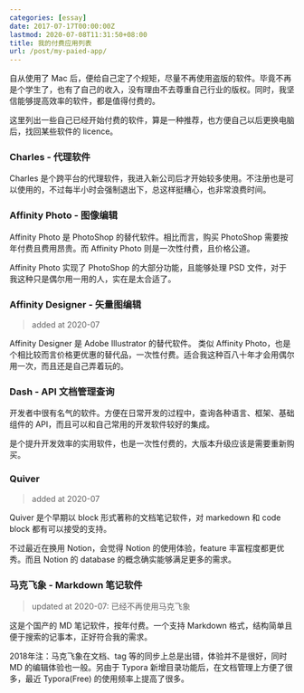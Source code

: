 ```yaml
---
categories: [essay]
date: 2017-07-17T00:00:00Z
lastmod: 2020-07-08T11:31:50+08:00
title: 我的付费应用列表
url: /post/my-paied-app/
---
```


自从使用了 Mac 后，便给自己定了个规矩，尽量不再使用盗版的软件。毕竟不再是个学生了，也有了自己的收入，没有理由不去尊重自己行业的版权。同时，我坚信能够提高效率的软件，都是值得付费的。

这里列出一些自己已经开始付费的软件，算是一种推荐，也方便自己以后更换电脑后，找回某些软件的 licence。

<!--more-->

### Charles - 代理软件

Charles 是个跨平台的代理软件，我进入新公司后才开始较多使用。不注册也是可以使用的，不过每半小时会强制退出下，总这样挺糟心，也非常浪费时间。

### Affinity Photo - 图像编辑

Affinity Photo 是 PhotoShop 的替代软件。相比而言，购买 PhotoShop 需要按年付费且费用昂贵。而 Affinity Photo 则是一次性付费，且价格公道。

Affinity Photo 实现了 PhotoShop 的大部分功能，且能够处理 PSD 文件，对于我这种只是偶尔用一用的人，实在是太合适了。

### Affinity Designer - 矢量图编辑

> added at 2020-07

Affinity Designer 是 Adobe Illustrator 的替代软件。 类似 Affinity Photo，也是个相比较而言价格更优惠的替代品，一次性付费。适合我这种百八十年才会用偶尔用一次，而且还是自己弄着玩的。

### Dash - API 文档管理查询

开发者中很有名气的软件。方便在日常开发的过程中，查询各种语言、框架、基础组件的 API，而且可以和自己常用的开发软件较好的集成。

是个提升开发效率的实用软件，也是一次性付费的，大版本升级应该是需要重新购买。

### Quiver

> added at 2020-07

Quiver 是个早期以 block 形式著称的文档笔记软件，对 markedown 和 code block 都有可以接受的支持。

不过最近在换用 Notion，会觉得 Notion 的使用体验，feature 丰富程度都更优秀。而且 Notion 的 database 的概念确实能够满足更多的需求。 

### 马克飞象 - Markdown 笔记软件

> updated at 2020-07: 已经不再使用马克飞象

这是个国产的 MD 笔记软件，按年付费。一个支持 Markdown 格式，结构简单且便于搜索的记事本，正好符合我的需求。

2018年注：马克飞象在文档、tag 等的同步上总是出错，体验并不是很好，同时 MD 的编辑体验也一般。另由于 Typora 新增目录功能后，在文档管理上方便了很多，最近 Typora(Free) 的使用频率上提高了很多。
